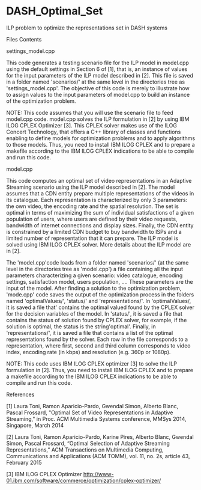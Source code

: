 # DASH_Optimal_Set
ILP problem to optimize the representations set in DASH systems

Files Contents 

settings_model.cpp

This code generates a testing scenario file for the ILP model in model.cpp using the default settings in Section 6 of [1], that is, an instance of values for the input parameters of the ILP model described in [2]. This file is saved in a folder named 'scenarios/' at the same level in the directories tree as 'settings_model.cpp'. The objective of this code is merely to illustrate how to assign values to the input parameters of model.cpp to build an instance of the optimization problem.

NOTE: This code assumes that you will use the scenario file to feed model.cpp code. model.cpp solves the ILP formulation in [2] by using IBM ILOG CPLEX Optimizer [3]. This CPLEX solver makes use of the ILOG Concert Technology, that offers a C++ library of classes and functions enabling to define models for optimization problems and to apply algorithms to those models. Thus, you need to install IBM ILOG CPLEX and to prepare a makefile according to the IBM ILOG CPLEX indications to be able to compile and run this code.


model.cpp

This code computes an optimal set of video representations in an Adaptive Streaming scenario using the ILP model described in [2]. The model assumes that a CDN entity prepare multiple representations of the videos in its catalogue. Each representation is characterized by only 3 parameters: the own video, the encoding rate and the spatial resolution. The set is optimal in terms of maximizing the sum of individual satisfactions of a given population of users, where users are defined by their video requests, bandwidth of internet connections and display sizes. Finally, the CDN entity is constrained by a limited CDN budget to buy bandwidth to ISPs and a limited number of representation that it can prepare. The ILP model is solved using IBM ILOG CPLEX solver. More details about the ILP model are in [2].

The 'model.cpp'code loads from a folder named 'scenarios/' (at the same level in the directories tree as 'model.cpp') a file containing all the input parameters characterizing a given scenario: video catalogue, encoding settings, satisfaction model, users population, .... These parameters are the input of the model. After finding a solution to the optimization problem, 'mode.cpp' code saves the output of the optimization process in the folders named 'optimalValues/', 'status/' and 'representations/'. In 'optimalValues/, it is saved a file that' contains the optimal valued found by the CPLEX solver for the decision variables of the model. In 'status/', it is saved a file that contains the status of solution found by CPLEX solver, for example, if the solution is optimal, the status is the string'optimal'. Finally, in 'representations/', it is saved a file that contains a list of the optimal representations found by the solver. Each row in the file corresponds to a representation, where first, second and third column corresponds to video index, encoding rate (in kbps) and resolution (e.g. 360p or 1080p).

NOTE: This code uses IBM ILOG CPLEX optimizer [3] to solve the ILP formulation in [2]. Thus, you need to install IBM ILOG CPLEX and to prepare a makefile according to the IBM ILOG CPLEX indications to be able to compile and run this code.


References

[1] Laura Toni, Ramon Aparicio-Pardo, Gwendal Simon, Alberto Blanc, Pascal Frossard, "Optimal Set of Video Representations in Adaptive Streaming," in Proc. ACM Multimedia Systems conference, MMSys 2014, Singapore, March 2014

[2] Laura Toni, Ramon Aparicio-Pardo, Karine Pires, Alberto Blanc, Gwendal Simon, Pascal Frossard, “Optimal Selection of Adaptive Streaming Representations,” ACM Transactions on Multimedia Computing, Communications and Applications (ACM TOMM), vol. 11, no. 2s, article 43, February 2015

[3] IBM ILOG CPLEX Optimizer http://www-01.ibm.com/software/commerce/optimization/cplex-optimizer/
